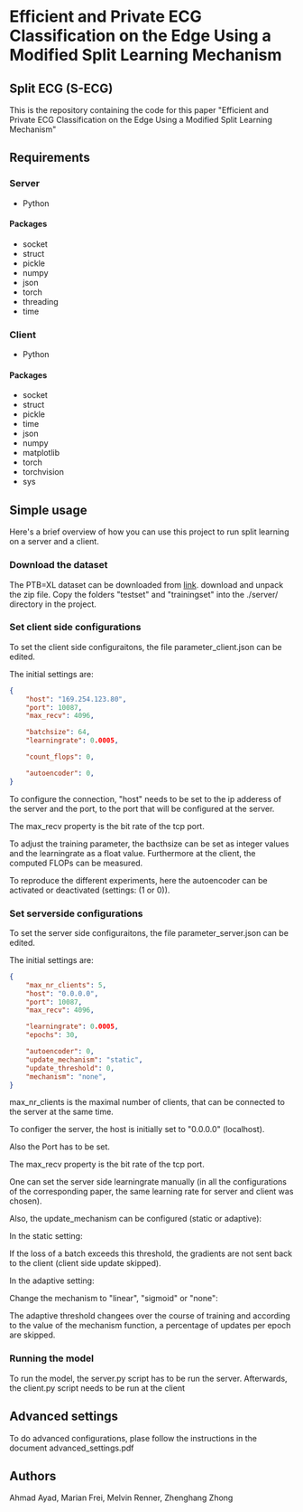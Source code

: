 # Efficient and Private ECG Classification on the Edge Using a Modified Split Learning Mechanism
## Split ECG (S-ECG)
This is the repository containing the code for this paper "Efficient and Private ECG Classification on the Edge Using a Modified Split Learning Mechanism"


## Requirements

### Server
* Python
#### Packages
* socket
* struct
* pickle
* numpy
* json
* torch
* threading
* time

### Client
* Python
#### Packages
* socket
* struct
* pickle
* time
* json
* numpy
* matplotlib
* torch
* torchvision
* sys


## Simple usage

Here's a brief overview of how you can use this project to run split learning on a server and a client.

### Download the dataset
The PTB=XL dataset can be downloaded from 
[link](https://physionet.org/content/ptb-xl/1.0.1/). download and unpack the zip file. Copy the folders "testset" and "trainingset" into the ./server/ directory in the project.

### Set client side configurations

To set the client side configuraitons, the file parameter_client.json can be edited.  

The initial settings are:

```json
{
    "host": "169.254.123.80",
    "port": 10087,
    "max_recv": 4096,

    "batchsize": 64,
    "learningrate": 0.0005,

    "count_flops": 0,

    "autoencoder": 0,
}

```
To configure the connection, "host" needs to be set to the ip adderess of the server and the port, to the port that will be configured at the server.

The max_recv property is the bit rate of the tcp port.


To adjust the training parameter, the bacthsize can be set as integer values and the learningrate as a float value.
Furthermore at the client, the computed FLOPs can be measured.

To reproduce the different experiments, here the autoencoder can be activated or deactivated (settings: (1 or 0)).



### Set serverside configurations

To set the server side configuraitons, the file parameter_server.json can be edited.  

The initial settings are:
```json
{
    "max_nr_clients": 5,
    "host": "0.0.0.0",
    "port": 10087,
    "max_recv": 4096,

    "learningrate": 0.0005,
    "epochs": 30,

    "autoencoder": 0,
    "update_mechanism": "static",
    "update_threshold": 0,
    "mechanism": "none",
}
```

max_nr_clients is the maximal number of clients, that can be connected to the server at the same time.

To configer the server, the host is initially set to "0.0.0.0" (localhost).

Also the Port has to be set.

The max_recv property is the bit rate of the tcp port.

One can set the server side learningrate manually (in all the configurations of the corresponding paper, the same learning rate for server and client was chosen).

Also, the update_mechanism can be configured (static or adaptive):

In the static setting: 

If the loss of a batch exceeds this threshold, the gradients are not sent back to the client (client side update skipped).

In the adaptive setting:

Change the mechanism to "linear", "sigmoid" or "none":

The adaptive threshold changees over the course of training and according to the value of the mechanism function, a percentage of updates per epoch are skipped.

### Running the model

To run the model, the server.py script has to be run the server. Afterwards, the client.py script needs to be run at the client




## Advanced settings

To do advanced configurations, plase follow the instructions in the document advanced_settings.pdf

## Authors
Ahmad Ayad, Marian Frei, Melvin Renner, Zhenghang Zhong
